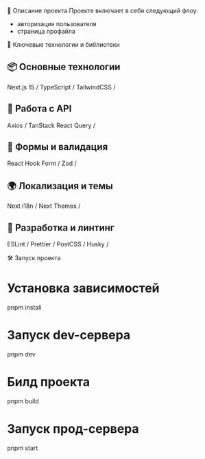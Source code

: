 📌 Описание проекта
Проекте включает в себя следующий флоу: 
- авторизация пользователя
- страница профайла

🔑 Ключевые технологии и библиотеки

📦 Основные технологии
---
Next.js 15 /
TypeScript /
TailwindCSS /

📡 Работа с API
---
Axios /
TanStack React Query /

📝 Формы и валидация
---
React Hook Form /
Zod /

🌍 Локализация и темы
---
Next i18n /
Next Themes /

🔧 Разработка и линтинг
---
ESLint /
Prettier /
PostCSS /
Husky /

🛠️ Запуск проекта
# Установка зависимостей
pnpm install

# Запуск dev-сервера
pnpm dev

# Билд проекта
pnpm build

# Запуск прод-сервера
pnpm start
